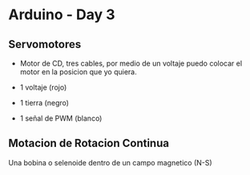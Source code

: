 # Arduino - Day 3



## Servomotores


- Motor de CD, tres cables, por medio de un voltaje puedo colocar el motor en la posicion que yo quiera.

- 1 voltaje (rojo)
- 1 tierra (negro)
- 1 señal de PWM (blanco)

## Motacion de Rotacion Continua

Una bobina o selenoide dentro de un campo magnetico (N-S)

